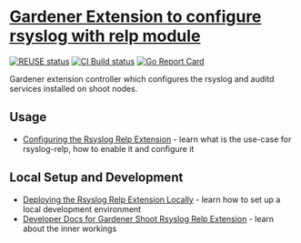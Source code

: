 # [Gardener Extension to configure rsyslog with relp module](https://gardener.cloud)

[![REUSE status](https://api.reuse.software/badge/github.com/gardener/gardener-extension-shoot-rsyslog-relp)](https://api.reuse.software/info/github.com/gardener/gardener-extension-shoot-rsyslog-relp)
[![CI Build status](https://concourse.ci.gardener.cloud/api/v1/teams/gardener-tests/pipelines/gardener-extension-shoot-rsyslog-relp-main/jobs/main-head-update-job/badge)](https://concourse.ci.gardener.cloud/teams/gardener-tests/pipelines/gardener-extension-shoot-rsyslog-relp-main/jobs/main-head-update-job)
[![Go Report Card](https://goreportcard.com/badge/github.com/gardener/gardener-extension-shoot-rsyslog-relp)](https://goreportcard.com/report/github.com/gardener/gardener-extension-shoot-rsyslog-relp)

Gardener extension controller which configures the rsyslog and auditd services installed on shoot nodes.

## Usage

- [Configuring the Rsyslog Relp Extension](docs/usage/configuration.md) - learn what is the use-case for rsyslog-relp, how to enable it and configure it

## Local Setup and Development

* [Deploying the Rsyslog Relp Extension Locally](docs/development/getting-started.md) - learn how to set up a local development environment
* [Developer Docs for Gardener Shoot Rsyslog Relp Extension](docs/development/shoot-rsyslog-relp.md) -  learn about the inner workings